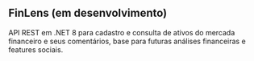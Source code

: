 ## FinLens (em desenvolvimento)

API REST em .NET 8 para cadastro e consulta de ativos do mercada financeiro e seus comentários, base para futuras análises financeiras e features sociais. 
